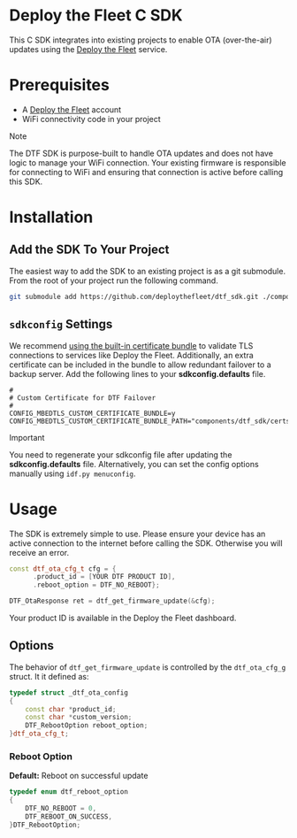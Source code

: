# Deploy the Fleet C SDK

This C SDK integrates into existing projects to enable OTA (over-the-air) updates using the 
[Deploy the Fleet](https://deploythefleet.io) service.

# Prerequisites

- A [Deploy the Fleet](https://deploythefleet.io) account
- WiFi connectivity code in your project

> [!NOTE]
> The DTF SDK is purpose-built to handle OTA updates and does not have logic to manage your WiFi connection.
> Your existing firmware is responsible for connecting to WiFi and ensuring that connection is active
> before calling this SDK.

# Installation

## Add the SDK To Your Project

The easiest way to add the SDK to an existing project is as a git submodule. From the root of your project 
run the following command.

```sh
git submodule add https://github.com/deploythefleet/dtf_sdk.git ./components/dtf_sdk
```

## `sdkconfig` Settings 

We recommend [using the built-in certificate bundle](https://productionesp32.com/posts/playing-with-certs/) 
to validate TLS connections to services like Deploy the Fleet. Additionally, an extra certificate can be 
included in the bundle to allow redundant failover to a backup server. Add the following lines to your 
**sdkconfig.defaults** file.

```text
#
# Custom Certificate for DTF Failover
#
CONFIG_MBEDTLS_CUSTOM_CERTIFICATE_BUNDLE=y
CONFIG_MBEDTLS_CUSTOM_CERTIFICATE_BUNDLE_PATH="components/dtf_sdk/certs/dtf_root_x1.pem"
```

> [!IMPORTANT]
> You need to regenerate your sdkconfig file after updating the **sdkconfig.defaults** file. Alternatively, 
> you can set the config options manually using `idf.py menuconfig`.

# Usage

The SDK is extremely simple to use. Please ensure your device has an active connection to the internet 
before calling the SDK. Otherwise you will receive an error.

```cpp
const dtf_ota_cfg_t cfg = {
      .product_id = [YOUR DTF PRODUCT ID],
      .reboot_option = DTF_NO_REBOOT};

DTF_OtaResponse ret = dtf_get_firmware_update(&cfg);
```

Your product ID is available in the Deploy the Fleet dashboard.

## Options

The behavior of `dtf_get_firmware_update` is controlled by the `dtf_ota_cfg_g` struct. It it defined as:

```cpp
typedef struct _dtf_ota_config
{
    const char *product_id;
    const char *custom_version;
    DTF_RebootOption reboot_option;
}dtf_ota_cfg_t;
```

### Reboot Option
**Default:** Reboot on successful update

```cpp
typedef enum dtf_reboot_option
{
    DTF_NO_REBOOT = 0,
    DTF_REBOOT_ON_SUCCESS,
}DTF_RebootOption;
```